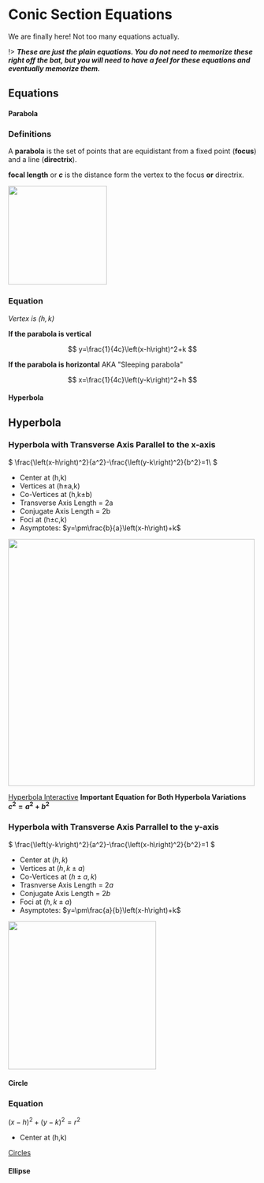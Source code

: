# Conic Section Equations
We are finally here! 
Not too many equations actually.

!> ***These are just the plain equations. You do not need to memorize these right off the bat, but you will need to have a feel for these equations and eventually memorize them.***

## Equations
<!-- tabs:start -->
#### **Parabola**

### Definitions
A **parabola** is the set of points that are equidistant from a fixed point (**focus**) and a line (**directrix**).

**focal length** or **$c$** is the distance form the vertex to the focus **or** directrix. 

<img src="https://www.mathwords.com/p/p_assets/parabola%20features%20focus%20directrix%20vertex%20axis.gif" width=200>

### Equation
*Vertex is $(h,k)$*

**If the parabola is vertical**

$$
y=\frac{1}{4c}\left(x-h\right)^2+k
$$

**If the parabola is horizontal** AKA "Sleeping parabola"

$$
x=\frac{1}{4c}\left(y-k\right)^2+h
$$



#### **Hyperbola**

## Hyperbola

### Hyperbola with Transverse Axis Parallel to the x-axis

$ \frac{\left(x-h\right)^2}{a^2}-\frac{\left(y-k\right)^2}{b^2}=1\ $
* Center at (h,k)
* Vertices at (h$\pm$a,k)
* Co-Vertices at (h,k$\pm$b)
* Transverse Axis Length = 2a
* Conjugate Axis Length = 2b
* Foci at (h$\pm$c,k)
* Asymptotes: $y=\pm\frac{b}{a}\left(x-h\right)+k$

<img src="https://textimgs.s3.amazonaws.com/boundless-algebra/gfuegnsdrlsjepiko8bz.jpe" width=500>

[Hyperbola Interactive](https://www.desmos.com/calculator/jtsqq1vgie?embed ':include :type=iframe')
**Important Equation for Both Hyperbola Variations**
**$c^2=a^2+b^2$**

### Hyperbola with Transverse Axis Parrallel to the y-axis

$ \frac{\left(y-k\right)^2}{a^2}-\frac{\left(x-h\right)^2}{b^2}=1 $
* Center at $(h,k)$
* Vertices at $(h,k\pm a)$
* Co-Vertices at $(h\pm a,k)$
* Trasnverse Axis Length = $2a$
* Conjugate Axis Length = $2b$
* Foci at $(h,k\pm  a)$
* Asymptotes: $y=\pm\frac{a}{b}\left(x-h\right)+k$

<img src="https://www.shelovesmath.com/wp-content/uploads/2018/12/hyperbola-vertical-larger-new-2.png" width=300>

#### **Circle**

### Equation
$(x-h)^2+(y-k)^2=r^2$
* Center at (h,k)

[Circles](https://www.desmos.com/calculator/9cnojqdkrb?embed ':include :type=iframe')


#### **Ellipse**

<!-- tabs:end -->
